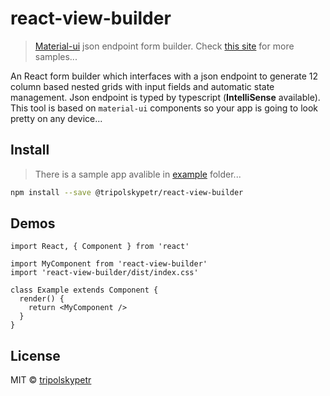 # react-view-builder

> [Material-ui](https://material-ui.com/) json endpoint form builder. Check [this site](https://theonekit.com/) for more samples...

An React form builder which interfaces with a json endpoint to generate 12 column based nested grids with input fields and automatic state management. Json endpoint is typed by typescript (**IntelliSense** available). This tool is based on `material-ui` components so your app is going to look pretty on any device...

## Install

> There is a sample app avalible in [example](./example/src/index.tsx) folder...

```bash
npm install --save @tripolskypetr/react-view-builder
```

## Demos

```tsx
import React, { Component } from 'react'

import MyComponent from 'react-view-builder'
import 'react-view-builder/dist/index.css'

class Example extends Component {
  render() {
    return <MyComponent />
  }
}
```

## License

MIT © [tripolskypetr](https://github.com/tripolskypetr)
